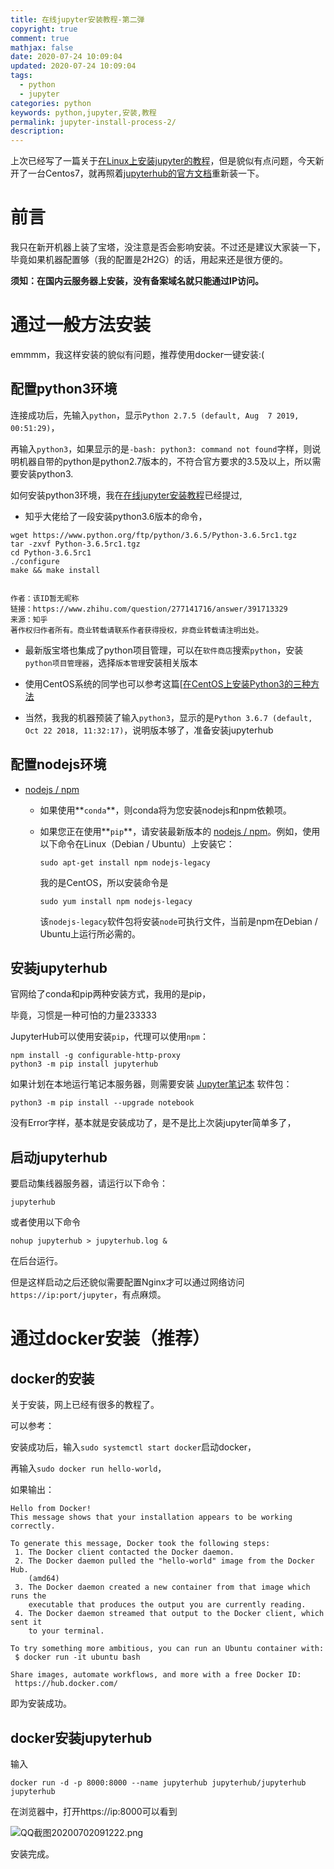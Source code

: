 ```yaml
---
title: 在线jupyter安装教程-第二弹
copyright: true
comment: true
mathjax: false
date: 2020-07-24 10:09:04
updated: 2020-07-24 10:09:04
tags:
  - python
  - jupyter
categories: python
keywords: python,jupyter,安装,教程
permalink: jupyter-install-process-2/
description:
---
```


上次已经写了一篇关于[在Linux上安装jupyter的教程](https://coding.laiczhang.com/2020/01/在线jupyter安装教程/#more)，但是貌似有点问题，今天新开了一台Centos7，就再照着[jupyterhub的官方文档](https://jupyterhub.readthedocs.io/en/stable/installation-guide.html)重新装一下。



<!-- more -->

# 前言

我只在新开机器上装了宝塔，没注意是否会影响安装。不过还是建议大家装一下，毕竟如果机器配置够（我的配置是2H2G）的话，用起来还是很方便的。

**须知：在国内云服务器上安装，没有备案域名就只能通过IP访问。**

# 通过一般方法安装

emmmm，我这样安装的貌似有问题，推荐使用docker一键安装:(

## 配置python3环境

连接成功后，先输入`python`，显示`Python 2.7.5 (default, Aug  7 2019, 00:51:29)`，

再输入`python3`，如果显示的是`-bash: python3: command not found`字样，则说明机器自带的python是python2.7版本的，不符合官方要求的3.5及以上，所以需要安装python3.

如何安装python3环境，我在[在线jupyter安装教程](https://coding.laiczhang.com/2020/01/在线jupyter安装教程/#more)已经提过,

- 知乎大佬给了一段安装python3.6版本的命令，

```shell
wget https://www.python.org/ftp/python/3.6.5/Python-3.6.5rc1.tgz
tar -zxvf Python-3.6.5rc1.tgz
cd Python-3.6.5rc1
./configure
make && make install


作者：该ID暂无昵称
链接：https://www.zhihu.com/question/277141716/answer/391713329
来源：知乎
著作权归作者所有。商业转载请联系作者获得授权，非商业转载请注明出处。
```

- 最新版宝塔也集成了python项目管理，可以在`软件商店`搜索`python`，安装`python项目管理器`，选择`版本管理`安装相关版本

- 使用CentOS系统的同学也可以参考这篇[[在CentOS上安装Python3的三种方法](https://www.cnblogs.com/yunlongaimeng/p/11119531.html)

- 当然，我我的机器预装了输入`python3`，显示的是`Python 3.6.7 (default, Oct 22 2018, 11:32:17)`，说明版本够了，准备安装jupyterhub

## 配置nodejs环境

- [nodejs / npm](https://www.npmjs.com/)

  - 如果使用**`conda`**，则conda将为您安装nodejs和npm依赖项。

  - 如果您正在使用**`pip`**，请安装最新版本的 [nodejs / npm](https://docs.npmjs.com/getting-started/installing-node)。例如，使用以下命令在Linux（Debian / Ubuntu）上安装它：

    ```shell
    sudo apt-get install npm nodejs-legacy
    ```

    我的是CentOS，所以安装命令是

    ```
    sudo yum install npm nodejs-legacy
    ```

    该`nodejs-legacy`软件包将安装`node`可执行文件，当前是npm在Debian / Ubuntu上运行所必需的。

## 安装jupyterhub

官网给了conda和pip两种安装方式，我用的是pip，

毕竟，习惯是一种可怕的力量233333

JupyterHub可以使用安装`pip`，代理可以使用`npm`：

```
npm install -g configurable-http-proxy
python3 -m pip install jupyterhub      
```

如果计划在本地运行笔记本服务器，则需要安装 [Jupyter笔记本](https://jupyter.readthedocs.io/en/latest/install.html) 软件包：

```
python3 -m pip install --upgrade notebook
```

没有Error字样，基本就是安装成功了，是不是比上次装jupyter简单多了，



## 启动jupyterhub

要启动集线器服务器，请运行以下命令：

```
jupyterhub
```

或者使用以下命令

```
nohup jupyterhub > jupyterhub.log &
```

在后台运行。

但是这样启动之后还貌似需要配置Nginx才可以通过网络访问`https://ip:port/jupyter`，有点麻烦。

# 通过docker安装（推荐）

## docker的安装

关于安装，网上已经有很多的教程了。

可以参考：

安装成功后，输入`sudo systemctl start docker`启动docker，

再输入`sudo docker run hello-world`，

如果输出：

```
Hello from Docker!
This message shows that your installation appears to be working correctly.

To generate this message, Docker took the following steps:
 1. The Docker client contacted the Docker daemon.
 2. The Docker daemon pulled the "hello-world" image from the Docker Hub.
    (amd64)
 3. The Docker daemon created a new container from that image which runs the
    executable that produces the output you are currently reading.
 4. The Docker daemon streamed that output to the Docker client, which sent it
    to your terminal.

To try something more ambitious, you can run an Ubuntu container with:
 $ docker run -it ubuntu bash

Share images, automate workflows, and more with a free Docker ID:
 https://hub.docker.com/
```

即为安装成功。

## docker安装jupyterhub

输入

```
docker run -d -p 8000:8000 --name jupyterhub jupyterhub/jupyterhub jupyterhub
```

在浏览器中，打开https://ip:8000可以看到

![QQ截图20200702091222.png](https://i.loli.net/2020/07/24/AxSn1OFs2vUui4T.png)

安装完成。

